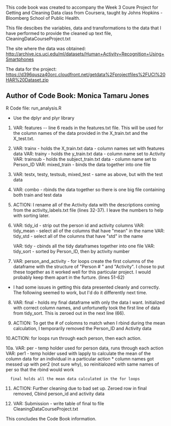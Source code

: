 This code book was created to accompany the Week 3 Coure Project for Getting and Cleaning Data 
class from Coursera, taught by Johns Hopkins - Bloomberg School of Public Health.

This file descibes the variables, data and transformations to the data that I have performed to
provide the cleaned up text file, CleaningDataCourseProject.txt

The site where the data was obtained:
http://archive.ics.uci.edu/ml/datasets/Human+Activity+Recognition+Using+Smartphones

The data for the project:
https://d396qusza40orc.cloudfront.net/getdata%2Fprojectfiles%2FUCI%20HAR%20Dataset.zip

Author of Code Book: Monica Tamaru Jones
------

R Code file: run_analysis.R

 - Use the dplyr and plyr library

 1. VAR: features -- line 6 reads in the features.txt file. This will be used for the column 
 names of the data provided in the X_train.txt and the X_test.txt.

 2. VAR: trainx - holds the X_train.txt data - column names set with features data
 	VAR: trainy - holds the y_train.txt data - column name set to Activity
 	VAR: trainsub - holds the subject_train.txt data - column name set to Person_ID
 	VAR: mixed_train - binds the data together into one file

 3. VAR: testx, testy, testsub, mixed_test - same as above, but with the test data

 4. VAR: combo - rbinds the data together so there is one big file containing both train and 
 test data

 5. ACTION: I rename all of the Activity data with the descriptions coming from the
  activity_labels.txt file (lines 32-37). I leave the numbers to help with sorting later.

 6. VAR: tidy_id - strip out the person id and activity columns
 	VAR: tidy_mean - select all of the columns that have "mean" in the name
 	VAR: tidy_std - select all of the columns that have "std" in the name

 	VAR: tidy - cbinds all the tidy dataframes together into one file
 	VAR: tidy_sort - sorted by Person_ID, then by activity number

 7. VAR: person_and_activity - for loops create the first columns of the dataframe with the 
 structure of "Person # " and "Activity". I chose to put these together as it worked well for 
 this particular project. I would probably keep them apart in the furture. (lines 51-62)

 * I had some issues in getting this data presented cleanly and correctly. The following seemed to work, but I'd do it differently next time.

 8. VAR: final - holds my final dataframe with only the data I want. Initialized with correct 
 column names, and unfortunetly took the first line of data from tidy_sort. This is zeroed out 
 in the next line (66).

 9. ACTION: To get the # of colomns to match when I rbind during the mean calculation, I 
 temporarily removed the Person_ID and Activity data

 10.ACTION: for loops run through each person, then each action.

 10a. VAR: per - temp holder used for person data, runs through each action
 	  VAR: per1 - temp holder used with lapply to calculate the mean of the column data for an
 	  individual in a particular action
 	  * column names got messed up with per2 (not sure why), so reinitialozed with same names of 
 	  per so that the rbind would work

 	  final holds all the mean data calculated in the for loops

 11. ACTION: Further cleaning due to bad set up. Zeroed row in final removed, Cbind person_id 
 and activity data

 12. VAR: Submission - write table of final to file CleaningDataCourseProject.txt


This concludes the Code Book information.